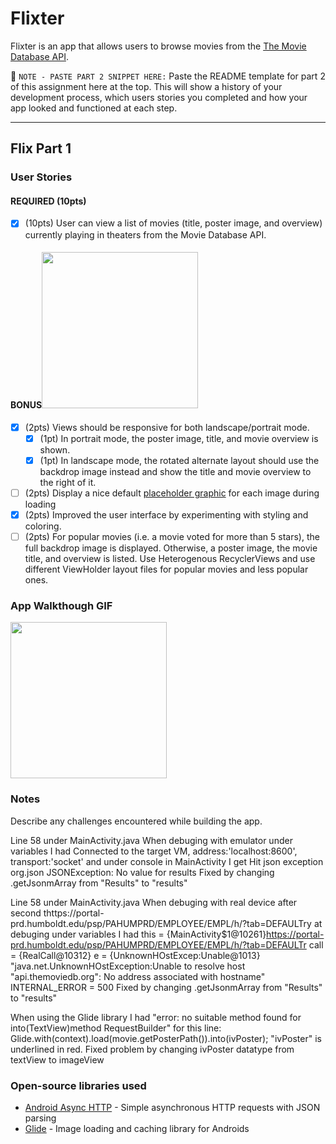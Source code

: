 # Flixter
Flixter is an app that allows users to browse movies from the [The Movie Database API](http://docs.themoviedb.apiary.io/#).

📝 `NOTE - PASTE PART 2 SNIPPET HERE:` Paste the README template for part 2 of this assignment here at the top. This will show a history of your development process, which users stories you completed and how your app looked and functioned at each step.

---

## Flix Part 1

### User Stories


#### REQUIRED (10pts)
- [X] (10pts) User can view a list of movies (title, poster image, and overview) currently playing in theaters from the Movie Database API.

#### BONUS<img src="YOUR_GIF_URL_HERE" width=250><br>
- [X] (2pts) Views should be responsive for both landscape/portrait mode.
   - [X] (1pt) In portrait mode, the poster image, title, and movie overview is shown.
   - [X] (1pt) In landscape mode, the rotated alternate layout should use the backdrop image instead and show the title and movie overview to the right of it.

- [ ] (2pts) Display a nice default [placeholder graphic](https://guides.codepath.org/android/Displaying-Images-with-the-Glide-Library#advanced-usage) for each image during loading
- [X] (2pts) Improved the user interface by experimenting with styling and coloring.
- [ ] (2pts) For popular movies (i.e. a movie voted for more than 5 stars), the full backdrop image is displayed. Otherwise, a poster image, the movie title, and overview is listed. Use Heterogenous RecyclerViews and use different ViewHolder layout files for popular movies and less popular ones.

### App Walkthough GIF

<img src="YOUR_GIF_URL_HERE" width=250><br>




### Notes
Describe any challenges encountered while building the app.

Line 58 under MainActivity.java
When debuging with emulator under variables I had
Connected to the target VM, address:'localhost:8600', transport:'socket' 
and under console in MainActivity I get
Hit json exception
org.json JSONException: No value for results
Fixed by changing .getJsonmArray from "Results" to "results"

Line 58 under MainActivity.java
When debuging with real device after second thttps://portal-prd.humboldt.edu/psp/PAHUMPRD/EMPLOYEE/EMPL/h/?tab=DEFAULTry at debuging under variables I had
this = {MainActivity$1@10261}https://portal-prd.humboldt.edu/psp/PAHUMPRD/EMPLOYEE/EMPL/h/?tab=DEFAULTr
call = {RealCall@10312}
e = {UnknownHOstExcep:Unable@1013} "java.net.UnknownHOstException:Unable to resolve host "api.themoviedb.org": No address associated with hostname"
INTERNAL_ERROR = 500
Fixed by changing .getJsonmArray from "Results" to "results"

When using the Glide library I had 
"error: no suitable method found for into(TextView)method RequestBuilder"
for this line:
Glide.with(context).load(movie.getPosterPath()).into(ivPoster);
"ivPoster" is underlined in red.
Fixed problem by changing ivPoster datatype from textView to imageView


### Open-source libraries used

- [Android Async HTTP](https://github.com/codepath/CPAsyncHttpClient) - Simple asynchronous HTTP requests with JSON parsing
- [Glide](https://github.com/bumptech/glide) - Image loading and caching library for Androids
